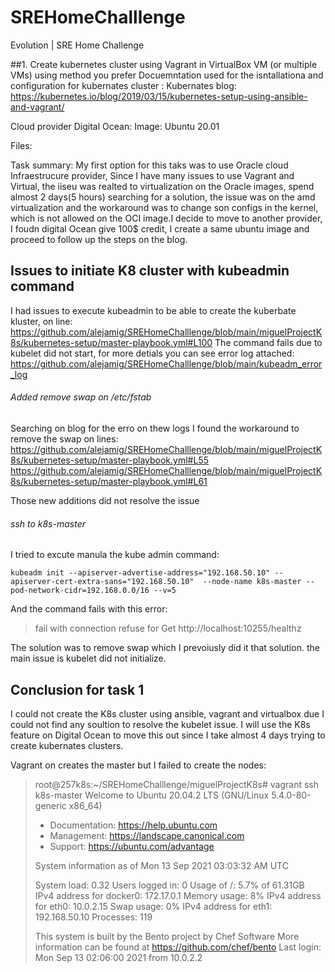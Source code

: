 # SREHomeChalllenge
Evolution | SRE Home Challenge

##1. Create kubernetes cluster using Vagrant in VirtualBox VM (or multiple VMs) using method you prefer 
Docuemntation used for the isntallationa and configuration for kubernates cluster :
Kubernates blog:
https://kubernetes.io/blog/2019/03/15/kubernetes-setup-using-ansible-and-vagrant/

Cloud provider Digital Ocean:
Image: Ubuntu 20.01

Files:


Task summary:
My first option for this taks was to use Oracle cloud Infraestrucure provider, Since I have many issues to use Vagrant and Virtual, the iiseu was realted to virtualization on the Oracle images, spend almost 2 days(5 hours) searching for a solution, the issue was on the amd virtualization and the workaround was to change son configs in the kernel, which is not allowed on the OCI image.I decide to move to another provider, I foudn digital Ocean give 100$ credit, I create a same ubuntu image and proceed to follow up the steps on the blog.

## Issues to initiate K8 cluster with kubeadmin command
I had issues to execute kubeadmin to be able to create the kuberbate kluster, on line:
https://github.com/alejamig/SREHomeChalllenge/blob/main/miguelProjectK8s/kubernetes-setup/master-playbook.yml#L100
The command fails due to kubelet did not start, for more detials you can see error log attached:
https://github.com/alejamig/SREHomeChalllenge/blob/main/kubeadm_error_log

###### Added  remove swap on /etc/fstab
Searching on blog for the erro on thew logs I found the workaround to remove the swap on lines:
https://github.com/alejamig/SREHomeChalllenge/blob/main/miguelProjectK8s/kubernetes-setup/master-playbook.yml#L55
https://github.com/alejamig/SREHomeChalllenge/blob/main/miguelProjectK8s/kubernetes-setup/master-playbook.yml#L61

Those new additions did not resolve the issue

###### ssh to k8s-master
I tried to excute manula the kube admin command:
```
kubeadm init --apiserver-advertise-address="192.168.50.10" --apiserver-cert-extra-sans="192.168.50.10"  --node-name k8s-master --pod-network-cidr=192.168.0.0/16 --v=5
```
And the command fails with this error:
> fail with connection refuse for Get http://localhost:10255/healthz

The solution was  to remove swap which I prevoiusly did it that solution. the main issue is kubelet did not initialize.

## Conclusion for task 1
I could not create the K8s cluster using ansible, vagrant and virtualbox due I could not find any soultion to resolve the kubelet issue. I will use the K8s feature on Digital Ocean to move this out since I take almost 4 days trying to create kubernates clusters.

Vagrant on creates the master but I failed to create the nodes:
> root@257k8s:~/SREHomeChalllenge/miguelProjectK8s# vagrant ssh k8s-master
>Welcome to Ubuntu 20.04.2 LTS (GNU/Linux 5.4.0-80-generic x86_64)
>
>* Documentation:  https://help.ubuntu.com
> * Management:     https://landscape.canonical.com
> * Support:        https://ubuntu.com/advantage
>
>  System information as of Mon 13 Sep 2021 03:03:32 AM UTC
>
>  System load:  0.32              Users logged in:          0
>  Usage of /:   5.7% of 61.31GB   IPv4 address for docker0: 172.17.0.1
>  Memory usage: 8%                IPv4 address for eth0:    10.0.2.15
>  Swap usage:   0%                IPv4 address for eth1:    192.168.50.10
>  Processes:    119
>
>
>This system is built by the Bento project by Chef Software
>More information can be found at https://github.com/chef/bento
>Last login: Mon Sep 13 02:06:00 2021 from 10.0.2.2
 
